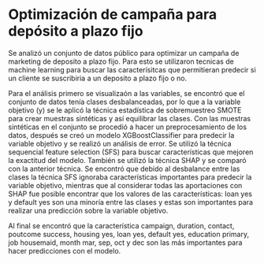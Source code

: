 # Optimización de campaña para depósito a plazo fijo
Se analizó un conjunto de datos público para optimizar un campaña de marketing de deposito a plazo fijo. Para esto se utilizaron tecnicas de machine learning para buscar las caracterísitcas que permitieran predecir si un cliente se suscribiria a un deposito a plazo fijo o no.

Para el análisis primero se visualizaón a las variables, se encontró que el conjunto de datos tenía clases desbalanceadas, por lo que a la variable objetivo (y) se le aplicó la técnica estadística de sobremuestreo SMOTE para crear muestras sintéticas y así equilibrar las clases. Con las muestras sintéticas en el conjunto se procedió a hacer un preprocesamiento de los datos, después se creó un modelo XGBoostClassifier para predecir la variable objetivo y se realizó un análisis de error. Se utilizó la técnica sequencial feature selection (SFS) para buscar características que mejoren la exactitud del modelo. También se utilizó la técnica SHAP y se comparó con la anterior técnica. Se encontró que debido al desbalance entre las clases la técnica SFS ignoraba características importantes para predecir la variable objetivo, mientras que al considerar todas las aportaciones con SHAP fue posible encontrar que los valores de las características: loan yes y default yes son una minoría entre las clases y estas son importantes para realizar una predicción sobre la variable objetivo.

Al final se encontró que la característica campaign, duration, contact, poutcome success, housing yes, loan yes, default yes, education primary, job housemaid, month mar, sep, oct y dec son las más importantes para hacer predicciones con el modelo.
